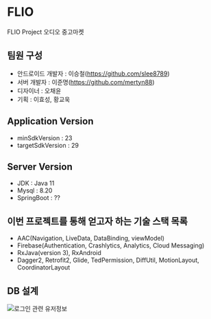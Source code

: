 # FLIO
FLIO Project 오디오 중고마켓

## 팀원 구성
- 안드로이드 개발자 : 이승철(https://github.com/slee8789)
- 서버 개발자 : 이준명(https://github.com/mertyn88)
- 디자이너 : 오채윤
- 기획 : 이효성, 황교욱

## Application Version
- minSdkVersion : 23
- targetSdkVersion : 29

## Server Version
- JDK : Java 11
- Mysql : 8.20
- SpringBoot : ??

## 이번 프로젝트를 통해 얻고자 하는 기술 스택 목록
- AAC(Navigation, LiveData, DataBinding, viewModel)
- Firebase(Authentication, Crashlytics, Analytics, Cloud Messaging)
- RxJava(version 3), RxAndroid
- Dagger2, Retrofit2, Glide, TedPermission, DiffUtil, MotionLayout, CoordinatorLayout


## DB 설계
![로그인 관련 유저정보](flio_user_로그인유저.png)
